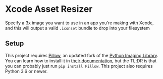 # Xcode Asset Resizer

Specify a 3x image you want to use in an app you're making with Xcode, and this will output a valid `.iconset` bundle to drop into your filesystem

## Setup

This project requires [Pillow](https://python-pillow.org), an updated fork of the [Python Imaging Library](https://en.wikipedia.org/wiki/Python_Imaging_Library). You can learn how to install it in [their documentation](http://pillow.readthedocs.io/en/3.0.x/installation.html), but the TL;DR is that you can probably just run `pip install Pillow`. This project also requires Python 3.6 or newer.